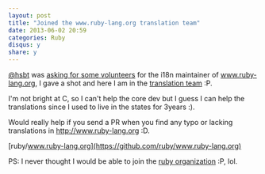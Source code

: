 ```yaml
---
layout: post
title: "Joined the www.ruby-lang.org translation team"
date: 2013-06-02 20:59
categories: Ruby
disqus: y
share: y
---
```


[@hsbt](https://github.com/hsbt) was [asking for some volunteers](https://twitter.com/hsbt/status/340288026263576577) for the i18n maintainer of www.ruby-lang.org, I gave a shot and here I am in the [translation team](https://github.com/ruby/www.ruby-lang.org/wiki/Team) :P.

I'm not bright at C, so I can't help the core dev but I guess I can help the translations since I used to live in the states for 3years :).


Would really help if you send a PR when you find any typo or lacking translations in http://www.ruby-lang.org :D.

[ruby/www.ruby-lang.org](https://github.com/ruby/www.ruby-lang.org)


PS: I never thought I would be able to join the [ruby organization](https://github.com/ruby?tab=members) :P, lol.
